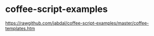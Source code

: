 coffee-script-examples
======================


https://rawgithub.com/jabdal/coffee-script-examples/master/coffee-templates.htm
